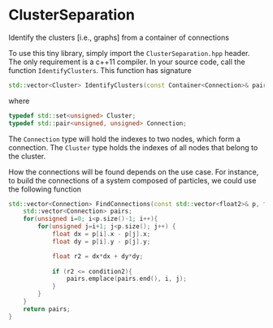 # ClusterSeparation
Identify the clusters [i.e., graphs] from a container of connections 

To use this tiny library, simply import the ``ClusterSeparation.hpp`` header. The only requirement is a c++11 compiler. In your source code, call the function ``IdentifyClusters``. This function has signature

```c++
std::vector<Cluster> IdentifyClusters(const Container<Connection>& pairs);
```

where

```c++
typedef std::set<unsigned> Cluster;
typedef std::pair<unsigned, unsigned> Connection;
```

The ``Connection`` type will hold the indexes to two nodes, which form a connection. The ``Cluster`` type holds the indexes of all nodes that belong to the cluster.

How the connections will be found depends on the use case. For instance, to build the connections of a system composed of particles, we could use the following function

```c++
std::vector<Connection> FindConnections(const std::vector<float2>& p, float condition) {
    std::vector<Connection> pairs;
    for(unsigned i=0; i<p.size()-1; i++){
        for(unsigned j=i+1; j<p.size(); j++) {
            float dx = p[i].x - p[j].x;
            float dy = p[i].y - p[j].y;

            float r2 = dx*dx + dy*dy;
            
            if (r2 <= condition2){
                pairs.emplace(pairs.end(), i, j);
            }
        }
    }
    return pairs;
}
```
